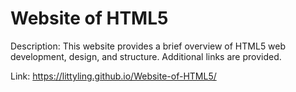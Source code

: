 # Website of HTML5

Description: This website provides a brief overview of HTML5 web development, design, and structure. Additional links are provided.

Link: https://littyling.github.io/Website-of-HTML5/
